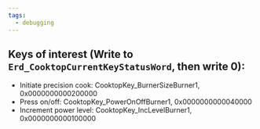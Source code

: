 ```yaml
---
tags:
  - debugging
---
```


## Keys of interest (Write to `Erd_CooktopCurrentKeyStatusWord`, then write 0):
 - Initiate precision cook:  CooktopKey_BurnerSizeBurner1, 0x0000000000200000
 - Press on/off: CooktopKey_PowerOnOffBurner1, 0x0000000000040000
 - Increment power level: CooktopKey_IncLevelBurner1, 0x0000000000100000
